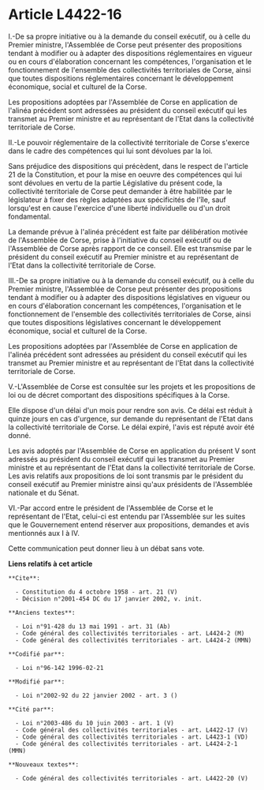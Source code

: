 # Article L4422-16

I.-De sa propre initiative ou à la demande du conseil exécutif, ou à celle du Premier ministre, l'Assemblée de Corse peut
présenter des propositions tendant à modifier ou à adapter des dispositions réglementaires en vigueur ou en cours
d'élaboration concernant les compétences, l'organisation et le fonctionnement de l'ensemble des collectivités territoriales
de Corse, ainsi que toutes dispositions réglementaires concernant le développement économique, social et culturel de la
Corse. 

Les propositions adoptées par l'Assemblée de Corse en application de l'alinéa précédent sont adressées au président du
conseil exécutif qui les transmet au Premier ministre et au représentant de l'Etat dans la collectivité territoriale de
Corse. 

II.-Le pouvoir réglementaire de la collectivité territoriale de Corse s'exerce dans le cadre des compétences qui lui sont
dévolues par la loi. 

Sans préjudice des dispositions qui précèdent, dans le respect de l'article 21 de la Constitution, et pour la mise en oeuvre
des compétences qui lui sont dévolues en vertu de la partie Législative du présent code, la collectivité territoriale de
Corse peut demander à être habilitée par le législateur à fixer des règles adaptées aux spécificités de l'île, sauf
lorsqu'est en cause l'exercice d'une liberté individuelle ou d'un droit fondamental. 

La demande prévue à l'alinéa précédent est faite par délibération motivée de l'Assemblée de Corse, prise à l'initiative du
conseil exécutif ou de l'Assemblée de Corse après rapport de ce conseil. Elle est transmise par le président du conseil
exécutif au Premier ministre et au représentant de l'Etat dans la collectivité territoriale de Corse. 

III.-De sa propre initiative ou à la demande du conseil exécutif, ou à celle du Premier ministre, l'Assemblée de Corse peut
présenter des propositions tendant à modifier ou à adapter des dispositions législatives en vigueur ou en cours d'élaboration
concernant les compétences, l'organisation et le fonctionnement de l'ensemble des collectivités territoriales de Corse, ainsi
que toutes dispositions législatives concernant le développement économique, social et culturel de la Corse. 

Les propositions adoptées par l'Assemblée de Corse en application de l'alinéa précédent sont adressées au président du
conseil exécutif qui les transmet au Premier ministre et au représentant de l'Etat dans la collectivité territoriale de
Corse. 

V.-L'Assemblée de Corse est consultée sur les projets et les propositions de loi ou de décret comportant des dispositions
spécifiques à la Corse. 

Elle dispose d'un délai d'un mois pour rendre son avis. Ce délai est réduit à quinze jours en cas d'urgence, sur demande du
représentant de l'Etat dans la collectivité territoriale de Corse. Le délai expiré, l'avis est réputé avoir été donné. 

Les avis adoptés par l'Assemblée de Corse en application du présent V sont adressés au président du conseil exécutif qui les
transmet au Premier ministre et au représentant de l'Etat dans la collectivité territoriale de Corse. Les avis relatifs aux
propositions de loi sont transmis par le président du conseil exécutif au Premier ministre ainsi qu'aux présidents de
l'Assemblée nationale et du Sénat. 

VI.-Par accord entre le président de l'Assemblée de Corse et le représentant de l'Etat, celui-ci est entendu par l'Assemblée
sur les suites que le Gouvernement entend réserver aux propositions, demandes et avis mentionnés aux I à IV. 

Cette communication peut donner lieu à un débat sans vote.

**Liens relatifs à cet article**

	**Cite**:

	  - Constitution du 4 octobre 1958 - art. 21 (V)
	  - Décision n°2001-454 DC du 17 janvier 2002, v. init.

	**Anciens textes**:

	  - Loi n°91-428 du 13 mai 1991 - art. 31 (Ab)
	  - Code général des collectivités territoriales - art. L4424-2 (M)
	  - Code général des collectivités territoriales - art. L4424-2 (MMN)

	**Codifié par**:

	  - Loi n°96-142 1996-02-21

	**Modifié par**:

	  - Loi n°2002-92 du 22 janvier 2002 - art. 3 ()

	**Cité par**:

	  - Loi n°2003-486 du 10 juin 2003 - art. 1 (V)
	  - Code général des collectivités territoriales - art. L4422-17 (V)
	  - Code général des collectivités territoriales - art. L4423-1 (VD)
	  - Code général des collectivités territoriales - art. L4424-2-1 (MMN)

	**Nouveaux textes**:

	  - Code général des collectivités territoriales - art. L4422-20 (V)
